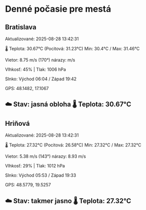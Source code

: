 ﻿# Denné počasie pre mestá

## Bratislava
Aktualizované: 2025-08-28 13:42:31

🌡️ Teplota: 30.67°C 
(Pocitová: 31.23°C)
Min: 30.4°C / Max: 31.46°C

Vietor: 8.75 m/s    (170°) 
nárazy:  m/s

Vlhkosť: 45% | Tlak: 1006 hPa

Slnko: Východ 06:04 / Západ 19:42

GPS: 48.1482, 17.1067

☁️ Stav: jasná obloha        🌡️ Teplota: 30.67°C
---

## Hriňová
Aktualizované: 2025-08-28 13:42:31

🌡️ Teplota: 27.32°C 
(Pocitová: 26.58°C)
Min: 27.32°C / Max: 27.32°C

Vietor: 5.38 m/s (143°)
nárazy: 8.93 m/s

Vlhkosť: 29% | Tlak: 1012 hPa

Slnko: Východ 05:53 / Západ 19:33

GPS: 48.5779, 19.5257

☁️ Stav: takmer jasno        🌡️ Teplota: 27.32°C
---
